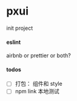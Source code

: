 # pxui

init project

#### eslint

airbnb or prettier or both?

#### todos

- [ ] 打包： 组件和 style
- [ ] npm link 本地测试
